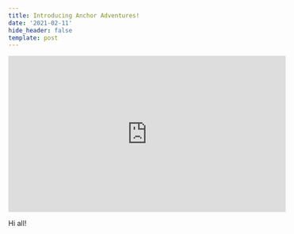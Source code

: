 ```yaml
---
title: Introducing Anchor Adventures!
date: '2021-02-11'
hide_header: false
template: post
---
```

<iframe width="560" height="315" src="https://www.youtube.com/embed/Nk2j8-O4Hnk" frameborder="0" allow="accelerometer; autoplay; clipboard-write; encrypted-media; gyroscope; picture-in-picture" allowfullscreen></iframe>




Hi all!
